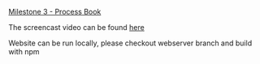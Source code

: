 [Milestone 3 - Process Book](../ProcessBook.pdf)

The screencast video can be found [here](https://dropover.cloud/41f72b#745efe79-b0db-4588-87a2-654fa65007ba)

Website can be run locally, please checkout webserver branch and build with npm


